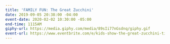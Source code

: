 ```yaml
---
title: 'FAMILY FUN: The Great Zucchini'
date: 2019-09-05 20:38:00 -04:00
event-date: 2020-02-02 10:30:00 -05:00
end-time: 1115AM
giphy-url: https://media.giphy.com/media/89sIi77nGsdnq/giphy.gif
event-url: https://www.eventbrite.com/e/kids-show-the-great-zucchini-tickets-71742081497
---
```


